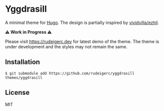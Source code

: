 # Yggdrasill

A minimal theme for [Hugo](https://gohugo.io/).
The design is partially inspired by [vividvilla/ezhil](https://github.com/vividvilla/ezhil).

**⚠︎ Work in Progress ⚠︎**

Please visit https://rudeigerc.dev for latest demo of the theme. The theme is under development and the styles may not remain the same.

## Installation

```shell
$ git submodule add https://github.com/rudeigerc/yggdrasill themes/yggdrasill
```

## License

MIT
